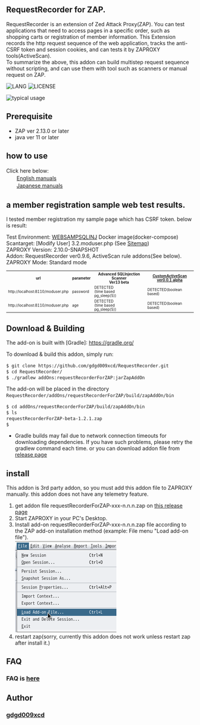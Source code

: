 ## RequestRecorder for ZAP. 


RequestRecorder is an extension of Zed Attack Proxy(ZAP). You can test applications that need to access pages in a specific order, such as shopping carts or registration of member information. This Extension records the http request sequence of the web application, tracks the anti-CSRF token and session cookies, and can tests it by ZAPROXY tools(ActiveScan).  
To summarize the above, this addon can build multistep request sequence without scripting,
and can use them with tool such as scanners or manual request on ZAP.

![LANG](https://img.shields.io/github/languages/top/gdgd009xcd/AutoMacroBuilderForZAP)
![LICENSE](https://img.shields.io/github/license/gdgd009xcd/AutoMacroBuilderForZAP)

![typical usage](assets/images/typical.gif)

## Prerequisite

* ZAP ver 2.13.0 or later
* java ver 11 or later

## how to use   

Click here below:　<BR>
　　<A href="https://github.com/gdgd009xcd/RequestRecorder/wiki/1.0.-OverView">English manuals</A><BR>
　　<A href="https://github.com/gdgd009xcd/RequestRecorder/wiki/2.0.%E6%A6%82%E8%A6%81%EF%BC%88%E6%97%A5%E6%9C%AC%E8%AA%9E%EF%BC%89">Japanese manuals</A> <BR>



##  a member registration sample web test results.
I tested member registration my sample page which has CSRF token. below is result:  

Test Environment: <A href="https://github.com/gdgd009xcd/WEBSAMPSQLINJ">WEBSAMPSQLINJ</A> Docker image(docker-compose)  
Scantarget: [Modify User] 3.2.moduser.php (See <A href="https://github.com/gdgd009xcd/WEBSAMPSQLINJ#sitemap">Sitemap</A>)  
ZAPROXY Version: 2.10.0-SNAPSHOT  
Addon: RequestRecorder ver0.9.6, ActiveScan rule addons(See below).  
ZAPROXY Mode: Standard mode  

<table style="font-size: 70%;">
 <tr><th>url</th><th>parameter</th><TH>Advanced SQLInjection Scanner <BR>Ver13 beta</TH><TH><A HREF="https://github.com/gdgd009xcd/CustomActiveScanForZAP">CustomActiveScan <BR>ver0.0.1 alpha</A></TH></tr>
 <tr><td>http://localhost:8110/moduser.php</td><td>password</td><TD>DETECTED<BR>(time based<BR>pg_sleep(5))</TD><TD>DETECTED(boolean based)</TD></tr>
  <tr><td>http://localhost:8110/moduser.php</td><td>age</td><TD>DETECTED<BR>(time based<BR>pg_sleep(5))</TD><TD>DETECTED(boolean based)</TD></tr>
 </table>



## Download & Building

The add-on is built with [Gradle]: https://gradle.org/  

To download & build this addon, simply run:  

    $ git clone https://github.com/gdgd009xcd/RequestRecorder.git  
    $ cd RequestRecorder/  
    $ ./gradlew addOns:requestRecorderForZAP:jarZapAddOn  

The add-on will be placed in the directory `RequestRecorder/addOns/requestRecorderForZAP/build/zapAddOn/bin`

    $ cd addOns/requestRecorderForZAP/build/zapAddOn/bin  
    $ ls  
    requestRecorderForZAP-beta-1.2.1.zap  
    $   

* Gradle builds may fail due to network connection timeouts for downloading dependencies. If you have such problems, please retry the gradlew command each time. or you can download addon file from [release page](https://github.com/gdgd009xcd/RequestRecorder/releases)

## install

This addon is 3rd party addon, so you must add this addon file to ZAPROXY manually. this addon does not have any telemetry feature.

1. get addon file requestRecorderForZAP-xxx-n.n.n.zap on [this release page](https://github.com/gdgd009xcd/RequestRecorder/releases)
1. Start ZAPROXY in your PC's Desktop.  
1. Install add-on requestRecorderForZAP-xxx-n.n.n.zap file according to the ZAP add-on installation method (example: File menu "Load add-on file").<BR>
![AddonInstall](https://raw.githubusercontent.com/gdgd009xcd/RELEASES/master/IMG/ZAP/addoninst.png)<BR>    
1. restart zap(sorry, currently this addon does not work unless restart zap after install it.)

## FAQ
### FAQ is [here](https://github.com/gdgd009xcd/RequestRecorder/wiki/9.1.-FAQ)

## Author 
### [gdgd009xcd](https://gdgd009xcd.github.io/)




